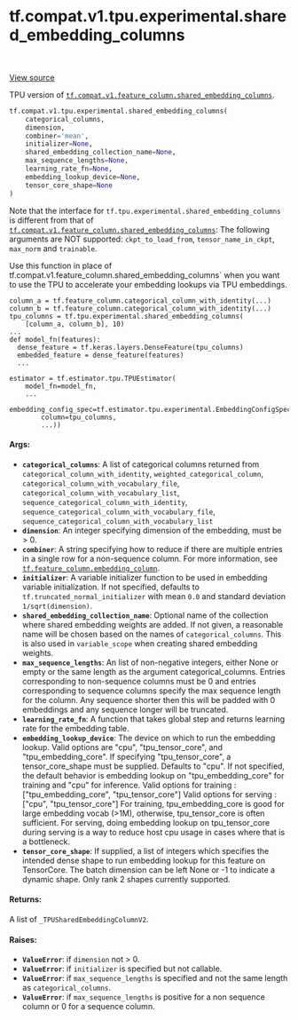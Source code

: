 <div itemscope itemtype="http://developers.google.com/ReferenceObject">
<meta itemprop="name" content="tf.compat.v1.tpu.experimental.shared_embedding_columns" />
<meta itemprop="path" content="Stable" />
</div>

# tf.compat.v1.tpu.experimental.shared_embedding_columns

<!-- Insert buttons and diff -->

<table class="tfo-notebook-buttons tfo-api" align="left">
</table>

<a target="_blank" href="/code/stable/tensorflow/python/tpu/feature_column_v2.py">View source</a>



TPU version of <a href="../../../../../tf/compat/v1/feature_column/shared_embedding_columns.md"><code>tf.compat.v1.feature_column.shared_embedding_columns</code></a>.

``` python
tf.compat.v1.tpu.experimental.shared_embedding_columns(
    categorical_columns,
    dimension,
    combiner='mean',
    initializer=None,
    shared_embedding_collection_name=None,
    max_sequence_lengths=None,
    learning_rate_fn=None,
    embedding_lookup_device=None,
    tensor_core_shape=None
)
```



<!-- Placeholder for "Used in" -->

Note that the interface for `tf.tpu.experimental.shared_embedding_columns` is
different from that of <a href="../../../../../tf/compat/v1/feature_column/shared_embedding_columns.md"><code>tf.compat.v1.feature_column.shared_embedding_columns</code></a>:
The following arguments are NOT supported: `ckpt_to_load_from`,
`tensor_name_in_ckpt`, `max_norm` and `trainable`.

Use this function in place of
tf.compat.v1.feature_column.shared_embedding_columns` when you want to use the
TPU to accelerate your embedding lookups via TPU embeddings.

```
column_a = tf.feature_column.categorical_column_with_identity(...)
column_b = tf.feature_column.categorical_column_with_identity(...)
tpu_columns = tf.tpu.experimental.shared_embedding_columns(
    [column_a, column_b], 10)
...
def model_fn(features):
  dense_feature = tf.keras.layers.DenseFeature(tpu_columns)
  embedded_feature = dense_feature(features)
  ...

estimator = tf.estimator.tpu.TPUEstimator(
    model_fn=model_fn,
    ...
    embedding_config_spec=tf.estimator.tpu.experimental.EmbeddingConfigSpec(
        column=tpu_columns,
        ...))
```

#### Args:


* <b>`categorical_columns`</b>: A list of categorical columns returned from
  `categorical_column_with_identity`, `weighted_categorical_column`,
  `categorical_column_with_vocabulary_file`,
  `categorical_column_with_vocabulary_list`,
  `sequence_categorical_column_with_identity`,
  `sequence_categorical_column_with_vocabulary_file`,
  `sequence_categorical_column_with_vocabulary_list`
* <b>`dimension`</b>: An integer specifying dimension of the embedding, must be > 0.
* <b>`combiner`</b>: A string specifying how to reduce if there are multiple entries in
  a single row for a non-sequence column. For more information, see
  <a href="../../../../../tf/feature_column/embedding_column.md"><code>tf.feature_column.embedding_column</code></a>.
* <b>`initializer`</b>: A variable initializer function to be used in embedding
  variable initialization. If not specified, defaults to
  `tf.truncated_normal_initializer` with mean `0.0` and standard deviation
  `1/sqrt(dimension)`.
* <b>`shared_embedding_collection_name`</b>: Optional name of the collection where
  shared embedding weights are added. If not given, a reasonable name will
  be chosen based on the names of `categorical_columns`. This is also used
  in `variable_scope` when creating shared embedding weights.
* <b>`max_sequence_lengths`</b>: An list of non-negative integers, either None or empty
  or the same length as the argument categorical_columns. Entries
  corresponding to non-sequence columns must be 0 and entries corresponding
  to sequence columns specify the max sequence length for the column. Any
  sequence shorter then this will be padded with 0 embeddings and any
  sequence longer will be truncated.
* <b>`learning_rate_fn`</b>: A function that takes global step and returns learning
  rate for the embedding table.
* <b>`embedding_lookup_device`</b>: The device on which to run the embedding lookup.
  Valid options are "cpu", "tpu_tensor_core", and "tpu_embedding_core". If
  specifying "tpu_tensor_core", a tensor_core_shape must be supplied.
  Defaults to "cpu". If not specified, the default behavior is embedding
  lookup on "tpu_embedding_core" for training and "cpu" for inference.
  Valid options for training : ["tpu_embedding_core", "tpu_tensor_core"]
  Valid options for serving :  ["cpu", "tpu_tensor_core"]
  For training, tpu_embedding_core is good for large embedding vocab (>1M),
  otherwise, tpu_tensor_core is often sufficient.
  For serving, doing embedding lookup on tpu_tensor_core during serving is
  a way to reduce host cpu usage in cases where that is a bottleneck.
* <b>`tensor_core_shape`</b>: If supplied, a list of integers which specifies the
  intended dense shape to run embedding lookup for this feature on
  TensorCore. The batch dimension can be left None or -1 to indicate a
  dynamic shape. Only rank 2 shapes currently supported.


#### Returns:

A  list of `_TPUSharedEmbeddingColumnV2`.



#### Raises:


* <b>`ValueError`</b>: if `dimension` not > 0.
* <b>`ValueError`</b>: if `initializer` is specified but not callable.
* <b>`ValueError`</b>: if `max_sequence_lengths` is specified and not the same length
  as `categorical_columns`.
* <b>`ValueError`</b>: if `max_sequence_lengths` is positive for a non sequence column
  or 0 for a sequence column.

